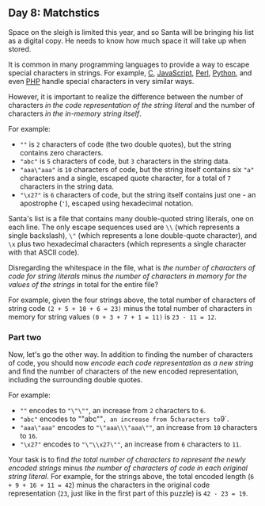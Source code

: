 ## Day 8: Matchstics ##

Space on the sleigh is limited this year, and so Santa will be bringing his
list as a digital copy. He needs to know how much space it will take up when
stored.

It is common in many programming languages to provide a way to escape special
characters in strings. For example,
[C](https://en.wikipedia.org/wiki/Escape_sequences_in_C),
[JavaScript](https://developer.mozilla.org/en-US/docs/Web/JavaScript/Reference/Global_Objects/String),
[Perl](http://perldoc.perl.org/perlop.html#Quote-and-Quote-like-Operators),
[Python](https://docs.python.org/2.0/ref/strings.html), and even
[PHP](http://php.net/manual/en/language.types.string.php#language.types.string.syntax.double)
handle special characters in very similar ways.

However, it is important to realize the difference between the number of
characters *in the code representation of the string literal* and the number of
characters *in the in-memory string itself*.

For example:

* `""` is `2` characters of code (the two double quotes), but the string
  contains zero characters.
* `"abc"` is `5` characters of code, but `3` characters in the string data.
* `"aaa\"aaa"` is `10` characters of code, but the string itself contains six
  `"a"` characters and a single, escaped quote character, for a total of `7`
  characters in the string data.
* `"\x27"` is `6` characters of code, but the string itself contains just
  one - an apostrophe (`'`), escaped using hexadecimal notation.

Santa's list is a file that contains many double-quoted string literals, one on
each line. The only escape sequences used are `\\` (which represents a single
backslash), `\"` (which represents a lone double-quote character), and `\x`
plus two hexadecimal characters (which represents a single character with that
ASCII code).

Disregarding the whitespace in the file, what is *the number of characters of
code for string literals* minus *the number of characters in memory for the
values of the strings* in total for the entire file?

For example, given the four strings above, the total number of characters of
string code `(2 + 5 + 10 + 6 = 23)` minus the total number of characters in
memory for string values `(0 + 3 + 7 + 1 = 11)` is `23 - 11 = 12`.

### Part two ###

Now, let's go the other way. In addition to finding the number of characters of
code, you should now *encode each code representation as a new string* and
find the number of characters of the new encoded representation, including the
surrounding double quotes.

For example:

* `""` encodes to `"\"\""`, an increase from `2` characters to `6`.
* `"abc"` encodes to "\"abc\""`, an increase from `5` characters to `9`.
* `"aaa\"aaa"` encodes to `"\"aaa\\\"aaa\""`, an increase from `10` characters
  to `16`.
* `"\x27"` encodes to `"\"\\x27\""`, an increase from `6` characters to `11`.

Your task is to find *the total number of characters to represent the newly
encoded strings* minus *the number of characters of code in each original
string literal*. For example, for the strings above, the total encoded length
(`6 + 9 + 16 + 11 = 42`) minus the characters in the original code
representation (`23`, just like in the first part of this puzzle) is `42 - 23 =
19`.
